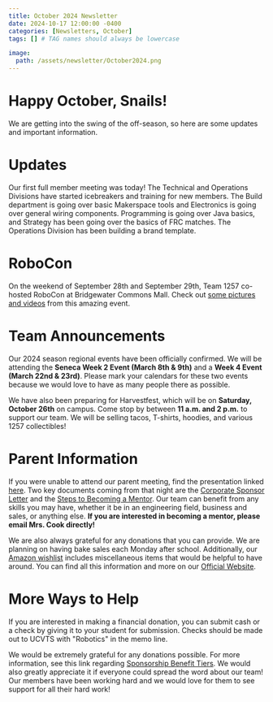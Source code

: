 ```yaml
---
title: October 2024 Newsletter
date: 2024-10-17 12:00:00 -0400
categories: [Newsletters, October]
tags: [] # TAG names should always be lowercase

image:
  path: /assets/newsletter/October2024.png
---
```


# Happy October, Snails!

We are getting into the swing of the off-season, so here are some updates and important information.

# Updates

Our first full member meeting was today! The Technical and Operations Divisions have started icebreakers and training for new members. The Build department is going over basic Makerspace tools and Electronics is going over general wiring components. Programming is going over Java basics, and Strategy has been going over the basics of FRC matches. The Operations Division has been building a brand template.

# RoboCon

On the weekend of September 28th and September 29th, Team 1257 co-hosted RoboCon at Bridgewater Commons Mall. Check out [some pictures and videos](https://drive.google.com/drive/folders/1sMhoid9D4VWbGfEn38JsHMwWkPM6rZVw) from this amazing event.

# Team Announcements

Our 2024 season regional events have been officially confirmed. We will be attending the **Seneca Week 2 Event (March 8th & 9th)** and a **Week 4 Event (March 22nd & 23rd)**. Please mark your calendars for these two events because we would love to have as many people there as possible.

We have also been preparing for Harvestfest, which will be on **Saturday, October 26th** on campus. Come stop by between **11 a.m. and 2 p.m.** to support our team. We will be selling tacos, T-shirts, hoodies, and various 1257 collectibles!

# Parent Information

If you were unable to attend our parent meeting, find the presentation linked [here](https://docs.google.com/presentation/d/18Rm4ZCLhQ6lTmoCwCwkCcvieZLoXNOyz3BnriFpQQWI/edit). Two key documents coming from that night are the [Corporate Sponsor Letter](https://docs.google.com/document/d/1XLfDLBIk-UvAmIf1eORAh6sPQSLyiWUr-JZqYJbRL6g/edit) and the [Steps to Becoming a Mentor](https://drive.google.com/file/d/13iBJYZnf2_5ZZblYLGPqK_H7gYcDdp6W/view). Our team can benefit from any skills you may have, whether it be in an engineering field, business and sales, or anything else. **If you are interested in becoming a mentor, please email Mrs. Cook directly!**

We are also always grateful for any donations that you can provide. We are planning on having bake sales each Monday after school. Additionally, our [Amazon wishlist](https://www.amazon.com/hz/wishlist/ls/10BWUEU7XC1E1?ref_=wl_share) includes miscellaneous items that would be helpful to have around. You can find all this information and more on our [Official Website](https://frc1257.org/).

# More Ways to Help

If you are interested in making a financial donation, you can submit cash or a check by giving it to your student for submission. Checks should be made out to UCVTS with "Robotics" in the memo line.

We would be extremely grateful for any donations possible. For more information, see this link regarding [Sponsorship Benefit Tiers](https://drive.google.com/file/d/1DBRv-0IJa5by74azX9RF5liB7KblcGwd/view). We would also greatly appreciate it if everyone could spread the word about our team! Our members have been working hard and we would love for them to see support for all their hard work!
